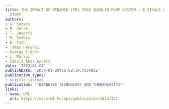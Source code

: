 ```yaml
---
title: THE IMPACT OF MINIMED (TM) 780G INSULIN PUMP SYSTEM - A SINGLE CENTRE PROSPECTIVE
  STUDY
authors:
- G. Kocsis
- N. Garam
- T. Javorfi
- M. Svebis
- B. Toth
- Tamás Ferenci
- György Eigner
- L. Barkai
- László Ákos Kovács
date: '2023-01-01'
publishDate: '2024-01-29T15:58:19.725402Z'
publication_types:
- article-journal
publication: '*DIABETES TECHNOLOGY AND THERAPEUTICS*'
links:
- name: URL
  url: https://m2.mtmt.hu/api/publication/34147477
---
```

